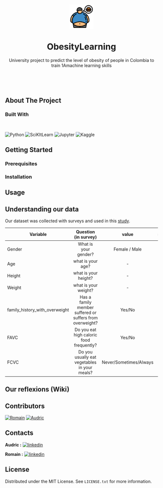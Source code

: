 <br/>
<div align="center">
    <img src="images/logo.png" alt="Logo" width="80" height="80">
<h1 align="center">ObesityLearning</h1>




<p align="center">
        University project to predict the level of obesity of people in Colombia to train 1Amachine learning skills
    <br/>
  </p>
</div>



<br/>
<br/>
<br/>



## About The Project




### Built With

</br>


![Python](https://img.shields.io/badge/Python-FFD43B?style=for-the-badge&logo=python&logoColor=blue)
![SciKItLearn](https://img.shields.io/badge/scikit_learn-F7931E?style=for-the-badge&logo=scikit-learn&logoColor=white)
![Jupyter](https://img.shields.io/badge/Jupyter-F37626.svg?&style=for-the-badge&logo=Jupyter&logoColor=white)
![Kaggle](https://img.shields.io/badge/Kaggle-20BEFF?style=for-the-badge&logo=Kaggle&logoColor=white)







<!-- GETTING STARTED -->
## Getting Started

<!-- TO DO -->


### Prerequisites

<!-- TO DO -->

### Installation





<!-- USAGE EXAMPLES -->
## Usage

## Understanding our data

Our dataset was collected with surveys and used in this <a href="https://www.sciencedirect.com/science/article/pii/S2352340919306985"> study</a>.


|   Variable    |   Question (in survey)   |   value    |   signification   |
|---    |:-:    |:-:    |:-:    |
|   Gender    |   What is your gender?    |   Female / Male     |   Gender     |
|   Age    |   what is your age?    |   -    |    Age   |
|   Height    |    what is your height?   |   -    |  Height   |
|   Weight    |    what is your weight?   |   -    |  Weight   |
|   family_history_with_overweight    |    Has a family member suffered or suffers from overweight?   |   Yes/No    |  If member of family have overweight    |
|   FAVC    |    Do you eat high caloric food frequently?   |    Yes/No    |  If people eat high caloric food frequently   |
|   FCVC    |    Do you usually eat vegetables in your meals?   |    Never/Sometimes/Always   |  Frequency of vegetables eating   |


## Our reflexions (Wiki)

<!-- TO DO (add screenshot) -->




## Contributors

[![Romain](https://images.weserv.nl/?url=avatars.githubusercontent.com/u/92861656?v=4&h=75&w=75&fit=cover&mask=circle&maxage=7d)](https://github.com/Destroyeur6315)
[![Audric](https://images.weserv.nl/?url=avatars.githubusercontent.com/u/100680489?v=4&h=75&w=75&fit=cover&mask=circle&maxage=7d)](https://github.com/Audric-S)


## Contacts

**Audric :**
[![linkedin](https://img.shields.io/badge/LinkedIn-0077B5?style=for-the-badge&logo=linkedin&logoColor=white
)](https://www.linkedin.com/in/audric-sabatier-3030a7250/)

**Romain :**
[![linkedin](https://img.shields.io/badge/LinkedIn-0077B5?style=for-the-badge&logo=linkedin&logoColor=white
)](https://www.linkedin.com/in/romain-fillot/)

<!-- LICENSE -->
## License

Distributed under the MIT License. See `LICENSE.txt` for more information.
















